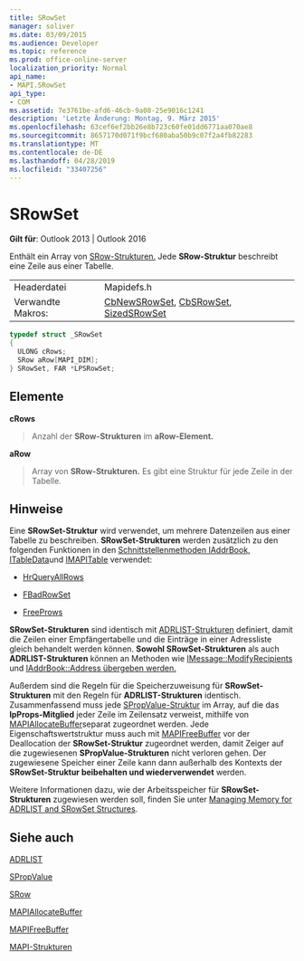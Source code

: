 ```yaml
---
title: SRowSet
manager: soliver
ms.date: 03/09/2015
ms.audience: Developer
ms.topic: reference
ms.prod: office-online-server
localization_priority: Normal
api_name:
- MAPI.SRowSet
api_type:
- COM
ms.assetid: 7e3761be-afd6-46cb-9a08-25e9016c1241
description: 'Letzte Änderung: Montag, 9. März 2015'
ms.openlocfilehash: 63cef6ef2bb26e8b723c60fe01dd6771aa070ae8
ms.sourcegitcommit: 8657170d071f9bcf680aba50b9c07f2a4fb82283
ms.translationtype: MT
ms.contentlocale: de-DE
ms.lasthandoff: 04/28/2019
ms.locfileid: "33407256"
---
```

# <a name="srowset"></a>SRowSet

  
  
**Gilt für**: Outlook 2013 | Outlook 2016 
  
Enthält ein Array von [SRow-Strukturen.](srow.md) Jede **SRow-Struktur** beschreibt eine Zeile aus einer Tabelle. 
  
|||
|:-----|:-----|
|Headerdatei  <br/> |Mapidefs.h  <br/> |
|Verwandte Makros:  <br/> |[CbNewSRowSet](cbnewsrowset.md), [CbSRowSet](cbsrowset.md), [SizedSRowSet](sizedsrowset.md) <br/> |
   
```cpp
typedef struct _SRowSet
{
  ULONG cRows;
  SRow aRow[MAPI_DIM];
} SRowSet, FAR *LPSRowSet;

```

## <a name="members"></a>Elemente

 **cRows**
  
> Anzahl der **SRow-Strukturen** im **aRow-Element.** 
    
 **aRow**
  
> Array von **SRow-Strukturen.** Es gibt eine Struktur für jede Zeile in der Tabelle. 
    
## <a name="remarks"></a>Hinweise

Eine **SRowSet-Struktur** wird verwendet, um mehrere Datenzeilen aus einer Tabelle zu beschreiben. **SRowSet-Strukturen** werden zusätzlich zu den folgenden Funktionen in den [Schnittstellenmethoden IAddrBook,](iaddrbookimapiprop.md) [ITableData](itabledataiunknown.md)und [IMAPITable](imapitableiunknown.md) verwendet: 
  
- [HrQueryAllRows](hrqueryallrows.md)
    
- [FBadRowSet](fbadrowset.md)
    
- [FreeProws](freeprows.md)
    
 **SRowSet-Strukturen** sind identisch mit [ADRLIST-Strukturen](adrlist.md) definiert, damit die Zeilen einer Empfängertabelle und die Einträge in einer Adressliste gleich behandelt werden können. **Sowohl SRowSet-Strukturen** als auch **ADRLIST-Strukturen** können an Methoden wie [IMessage::ModifyRecipients](imessage-modifyrecipients.md) und [IAddrBook::Address übergeben werden.](iaddrbook-address.md) 
  
Außerdem sind die Regeln für die Speicherzuweisung für **SRowSet-Strukturen** mit den Regeln für **ADRLIST-Strukturen** identisch. Zusammenfassend muss jede [SPropValue-Struktur](spropvalue.md) im Array, auf die das **lpProps-Mitglied** jeder Zeile im Zeilensatz verweist, mithilfe von [MAPIAllocateBuffer](mapiallocatebuffer.md)separat zugeordnet werden. Jede Eigenschaftswertstruktur muss auch mit [MAPIFreeBuffer](mapifreebuffer.md) vor der Deallocation der **SRowSet-Struktur** zugeordnet werden, damit Zeiger auf die zugewiesenen **SPropValue-Strukturen** nicht verloren gehen. Der zugewiesene Speicher einer Zeile kann dann außerhalb des Kontexts der **SRowSet-Struktur beibehalten und wiederverwendet** werden. 
  
Weitere Informationen dazu, wie der Arbeitsspeicher für **SRowSet-Strukturen** zugewiesen werden soll, finden Sie unter [Managing Memory for ADRLIST and SRowSet Structures](managing-memory-for-adrlist-and-srowset-structures.md). 
  
## <a name="see-also"></a>Siehe auch



[ADRLIST](adrlist.md)
  
[SPropValue](spropvalue.md)
  
[SRow](srow.md)
  
[MAPIAllocateBuffer](mapiallocatebuffer.md)
  
[MAPIFreeBuffer](mapifreebuffer.md)


[MAPI-Strukturen](mapi-structures.md)

